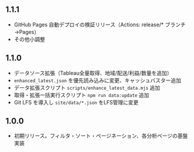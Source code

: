 ## 1.1.1

- GitHub Pages 自動デプロイの検証リリース（Actions: release/\* ブランチ→Pages）
- その他小調整

## 1.1.0

- データソース拡張（Tableau全量取得、地域/配送/利益/数量を追加）
- `enhanced_latest.json` を優先読み込みに変更、キャッシュバスター追加
- データ拡張スクリプト `scripts/enhance_latest_data.mjs` 追加
- 取得・拡張一括実行スクリプト `npm run data:update` 追加
- Git LFS を導入し `site/data/*.json` をLFS管理に変更

## 1.0.0

- 初期リリース。フィルタ・ソート・ページネーション、各分析ページの基盤実装
